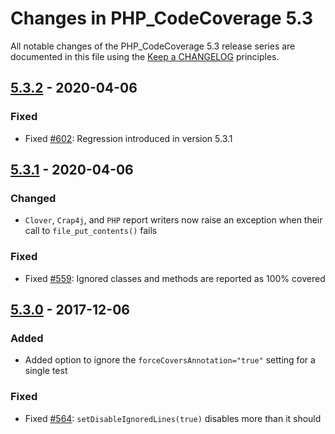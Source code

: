 # Changes in PHP_CodeCoverage 5.3

All notable changes of the PHP_CodeCoverage 5.3 release series are documented in this file using the [Keep a CHANGELOG](http://keepachangelog.com/) principles.

## [5.3.2] - 2020-04-06

### Fixed

* Fixed [#602](https://github.com/sebastianbergmann/php-code-coverage/pull/602): Regression introduced in version 5.3.1

## [5.3.1] - 2020-04-06

### Changed

* `Clover`, `Crap4j`, and `PHP` report writers now raise an exception when their call to `file_put_contents()` fails

### Fixed

* Fixed [#559](https://github.com/sebastianbergmann/php-code-coverage/issues/559): Ignored classes and methods are reported as 100% covered

## [5.3.0] - 2017-12-06

### Added

* Added option to ignore the `forceCoversAnnotation="true"` setting for a single test

### Fixed

* Fixed [#564](https://github.com/sebastianbergmann/php-code-coverage/issues/564): `setDisableIgnoredLines(true)` disables more than it should

[5.3.2]: https://github.com/sebastianbergmann/php-code-coverage/compare/5.3.1...5.3.2
[5.3.1]: https://github.com/sebastianbergmann/php-code-coverage/compare/5.3.0...5.3.1
[5.3.0]: https://github.com/sebastianbergmann/php-code-coverage/compare/5.2...5.3.0

